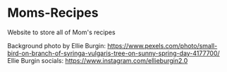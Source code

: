 # Moms-Recipes

Website to store all of Mom's recipes

Background photo by Ellie Burgin: https://www.pexels.com/photo/small-bird-on-branch-of-syringa-vulgaris-tree-on-sunny-spring-day-4177700/
Ellie Burgin socials: https://www.instagram.com/ellieburgin2.0 